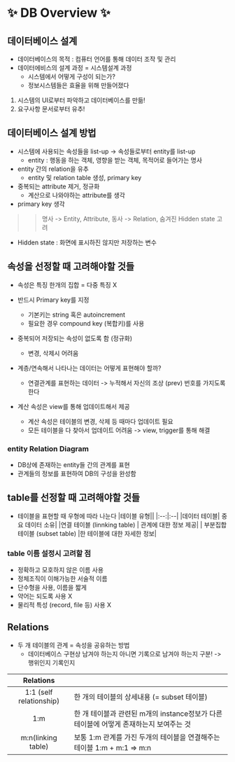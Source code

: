 # ✨ DB Overview ✨

## **데이터베이스 설계**

- 데이터베이스의 목적 : 컴퓨터 언어를 통해 데이터 조작 및 관리
- 데이터에비스의 설계 과정 = 시스템설계 과정
  - 시스템에서 어떻게 구성이 되는가?
  - 정보시스템들은 효율을 위해 만들어졌다

1. 시스템의 UI로부터 파악하고 데이터베이스를 만듦!
2. 요구사항 문서로부터 유추!

## **데이터베이스 설계 방법**

- 시스템에 사용되는 속성들을 list-up -> 속성들로부터 entity를 list-up
  - entity : 행동을 하는 객체, 영향을 받는 객체, 목적어로 들어가는 명사
- entity 간의 relation을 유추
  - entity 및 relation table 생성, primary key
- 중복되는 attribute 제거, 정규화
  - 계산으로 나와야하는 attribute를 생각
- primary key 생각

> > 명사 -> Entity, Attribute, 동사 -> Relation, 숨겨진 Hidden state 고려

- Hidden state : 화면에 표시하진 않지만 저장하는 변수

## **속성을 선정할 때 고려해야할 것들**

- 속성은 특징 한개의 집합 = 다중 특징 X
- 반드시 Primary key를 지정
  - 기본키는 string 혹은 autoincrement
  - 필요한 경우 compound key (복합키)를 사용
- 중복되어 저장되는 속성이 없도록 함 (정규화)
  - 변경, 삭제시 어려움
- 계층/연속해서 나타나는 데이터는 어떻게 표현해야 할까?
  - 연결관계를 표현하는 데이터 -> 누적해서 자신의 조상 (prev) 번호를 가지도록 한다
- 계산 속성은 view를 통해 업데이트해서 제공

  - 계산 속성은 테이블의 변경, 삭제 등 때마다 업데이트 필요
  - 모든 테이블을 다 찾아서 업데이트 어려움 -> view, trigger를 통해 해결

### **entity Relation Diagram**

- DB상에 존재하는 entity들 간의 관계를 표현
- 관계들의 정보를 표현하여 DB의 구성을 완성함

## **table를 선정할 때 고려해야할 것들**

- 테이블을 표현할 때 우형에 따라 나눈다
  |테이블 유형||
  |:--:|:--|
  |데이터 테이블| 중요 데이터 소유|
  |연결 테이블 (linnking table) | 관계에 대한 정보 제공|
  | 부분집합 테이블 (subset table) |한 테이블에 대한 자세한 정보|

### **table 이름 설정시 고려할 점**

- 정확하고 모호하지 않은 이름 사용
- 정체조직이 이해가능한 서술적 이름
- 단수형을 사용, 이름을 짧게
- 약어는 되도록 사용 X
- 물리적 특성 (record, file 등) 사용 X

## **Relations**

- 두 개 테이블의 관계 = 속성을 공유하는 방법
  - 데이터베이스 구현상 남겨야 하는지 아니면 기록으로 남겨야 하는지 구분! -> 행위인지 기록인지

|        Relations        |                                                                                        |
| :---------------------: | :------------------------------------------------------------------------------------- |
| 1:1 (self relationship) | 한 개의 테이블의 상세내용 (= subset 테이블)                                            |
|           1:m           | 한 개 테이블과 관련된 m개의 instance정보가 다른 테이블에 어떻게 존재하는지 보여주는 것 |
|   m:n(linking table)    | 보통 1:m 관계를 가진 두개의 테이블을 연결해주는 테이블 1:m + m:1 => m:n                |
